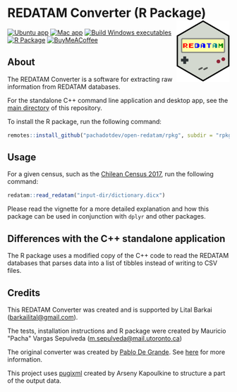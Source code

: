 # REDATAM Converter (R Package) <img src="man/figures/logo.svg" align="right" height="139" alt="" />

[![Ubuntu app](https://github.com/pachadotdev/open-redatam/actions/workflows/build-ubuntu.yml/badge.svg)](https://github.com/pachadotdev/open-redatam/actions/workflows/build-ubuntu.yml)
[![Mac app](https://github.com/pachadotdev/open-redatam/actions/workflows/build-mac.yml/badge.svg)](https://github.com/pachadotdev/open-redatam/actions/workflows/build-mac.yml)
[![Build Windows executables](https://github.com/pachadotdev/open-redatam/actions/workflows/build-windows.yml/badge.svg)](https://github.com/pachadotdev/open-redatam/actions/workflows/build-windows.yml)
[![R Package](https://github.com/pachadotdev/open-redatam/actions/workflows/build-rpkg.yml/badge.svg)](https://github.com/pachadotdev/open-redatam/actions/workflows/build-rpkg.yml)
[![BuyMeACoffee](https://raw.githubusercontent.com/pachadotdev/buymeacoffee-badges/main/bmc-donate-white.svg)](https://buymeacoffee.com/pacha)

## About

The REDATAM Converter is a software for extracting raw information from REDATAM databases.

For the standalone C++ command line application and desktop app, see the [main directory](https://github.com/pachadotdev/open-redatam/) of this repository.

To install the R package, run the following command:

```r
remotes::install_github("pachadotdev/open-redatam/rpkg", subdir = "rpkg")
```

## Usage

For a given census, such as the [Chilean Census 2017](https://redatam.org/cdr/descargas/censos/poblacion/CP2017CHL.zip), run the following command:

```r
redatam::read_redatam("input-dir/dictionary.dicx")
```

Please read the vignette for a more detailed explanation and how this package can be used in conjunction with `dplyr` and other packages.

## Differences with the C++ standalone application

The R package uses a modified copy of the C++ code to read the REDATAM databases that parses data into a list of tibbles instead of writing to CSV files.

## Credits

This REDATAM Converter was created and is supported by Lital Barkai (barkailital@gmail.com).

The tests, installation instructions and R package were created by Mauricio "Pacha" Vargas Sepulveda (m.sepulveda@mail.utoronto.ca)

The original converter was created by [Pablo De Grande](https://github.com/discontinuos). See [here](https://www.scielo.org.mx/scielo.php?script=sci_arttext&pid=S0186-72102016000300811) for more information.

This project uses [pugixml](https://github.com/zeux/pugixml) created by Arseny Kapoulkine to structure a part of the output data.
